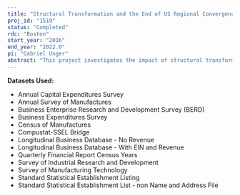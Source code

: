 ```yaml
---
title: "Structural Transformation and the End of US Regional Convergence"
proj_id: "1519"
status: "Completed"
rdc: "Boston"
start_year: "2016"
end_year: "2022.0"
pi: "Gabriel Unger"
abstract: "This project investigates the impact of structural transformation on the process of regional economic convergence. An earlier literature documented strong evidence of regional convergence of incomes per capita throughout the United States up until the 1980s. That is, workers in poorer states were catching up to workers in the richer states, just as simple neoclassical growth models would predict. But, over the past 30 years, regional convergence amongst the U.S. states has dramatically diminished, presenting a puzzle for macroeconomists. Structural transformation, defined as both employment shifts between sectors and as the transformation of the production technology of any given sector may be a major cause of this convergence slow-down. This project estimates speeds of convergence for different sectors at new, more precise levels of geographic and industrial disaggregation as well as estimates the potential determinants of convergence speed, such as education, capital-intensity, technology, trade exposure, legal organization, R&D, and so on. These new empirical results will reveal whether and how different kinds of structural transformation might slow down the convergence process."
---
```


**Datasets Used:**

  - Annual Capital Expenditures Survey 
  - Annual Survey of Manufactures 
  - Business Enterprise Research and Development Survey (BERD) 
  - Business Expenditures Survey 
  - Census of Manufactures 
  - Compustat-SSEL Bridge 
  - Longitudinal Business Database - No Revenue 
  - Longitudinal Business Database - With EIN and Revenue 
  - Quarterly Financial Report Census Years 
  - Survey of Industrial Research and Development 
  - Survey of Manufacturing Technology 
  - Standard Statistical Establishment Listing 
  - Standard Statistical Establishment List - non Name and Address File 

